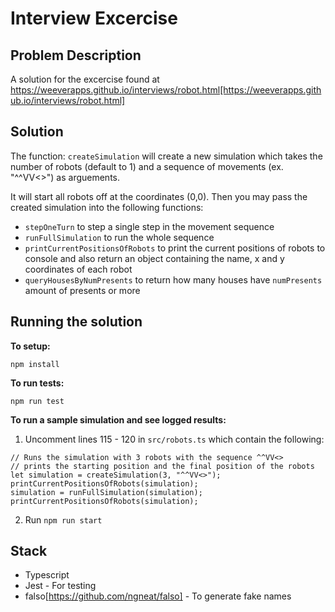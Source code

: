 # Interview Excercise 

## Problem Description
A solution for the excercise found at https://weeverapps.github.io/interviews/robot.html[https://weeverapps.github.io/interviews/robot.html]


## Solution

The function: `createSimulation` will create a new simulation which takes the number of robots (default to 1) and a sequence of movements (ex. "^^VV<>") as arguements. 

It will start all robots off at the coordinates (0,0). Then you may pass the created simulation into the following functions:
-  `stepOneTurn` to step a single step in the movement sequence
-  `runFullSimulation` to run the whole sequence
-  `printCurrentPositionsOfRobots` to print the current positions of robots to console and also return an object containing the name, x and y coordinates of each robot
-  `queryHousesByNumPresents` to return how many houses have `numPresents` amount of presents or more

## Running the solution

 **To setup:**

 ```npm install```

 **To run tests:**

 ```npm run test```

 **To run a sample simulation and see logged results:**

 1. Uncomment lines 115 - 120 in `src/robots.ts` which contain the following:

 ```
 // Runs the simulation with 3 robots with the sequence ^^VV<>
// prints the starting position and the final position of the robots
let simulation = createSimulation(3, "^^VV<>");
printCurrentPositionsOfRobots(simulation);
simulation = runFullSimulation(simulation);
printCurrentPositionsOfRobots(simulation);
```

2. Run `npm run start`

## Stack
- Typescript
- Jest - For testing
- falso[https://github.com/ngneat/falso] - To generate fake names